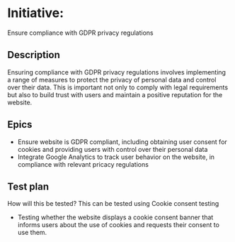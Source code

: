 # Initiative: 
Ensure compliance with GDPR privacy regulations
## Description
Ensuring compliance with GDPR privacy regulations involves implementing a range of measures to protect the privacy of personal data and control over their data. 
This is important not only to comply with legal requirements but also to build trust with users and maintain a positive reputation for the website.
## Epics
* Ensure website is GDPR compliant, including obtaining user consent for cookies and providing users with control over their personal data 
* Integrate Google Analytics to track user behavior on the website, in compliance with relevant pricacy regulations 
## Test plan
How will this be tested? 
This can be tested using Cookie consent testing
* Testing whether the website displays a cookie consent banner that informs users about the use of cookies and requests their consent to use them.
